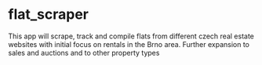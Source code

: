 # flat_scraper
This app will scrape, track and compile flats from different czech real estate websites with initial focus on rentals in the Brno area. Further expansion to sales and auctions and to other property types
